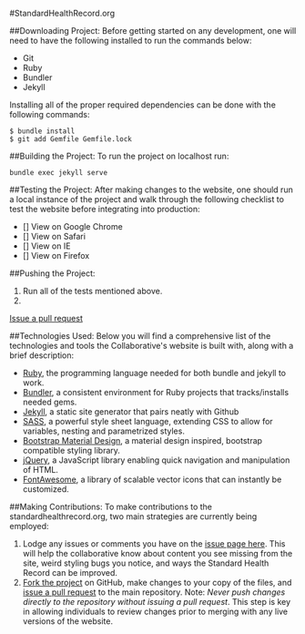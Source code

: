 #StandardHealthRecord.org

##Downloading Project:
Before getting started on any development, one will need to have the following installed to run the commands below:
- Git
- Ruby
- Bundler
- Jekyll


Installing all of the proper required dependencies can be done with the following commands:
```
$ bundle install
$ git add Gemfile Gemfile.lock
```

##Building the Project:
To run the project on localhost run: 
```
bundle exec jekyll serve
```

##Testing the Project:
After making changes to the website, one should run a local instance of the project and walk through the following checklist to test the website before integrating into production:
- [] View on Google Chrome
- [] View on Safari
- [] View on IE
- [] View on Firefox

##Pushing the Project:
1. Run all of the tests mentioned above.
2. 

[Issue a pull request](https://help.github.com/articles/creating-a-pull-request-from-a-fork/)

##Technologies Used:
Below you will find a comprehensive list of the technologies and tools the Collaborative's website is built with, along with a brief description:
- [Ruby](), the programming language needed for both bundle and jekyll to work.
- [Bundler](http://bundler.io/), a consistent environment for Ruby projects that tracks/installs needed gems.
- [Jekyll](https://jekyllrb.com/), a static site generator that pairs neatly with Github 
- [SASS](http://sass-lang.com/), a powerful style sheet language, extending CSS to allow for variables, nesting and parametrized styles.
- [Bootstrap Material Design](http://fezvrasta.github.io/bootstrap-material-design/), a material design inspired, bootstrap compatible styling library.
- [jQuery](https://jquery.com/), a JavaScript library enabling quick navigation and manipulation of HTML.
- [FontAwesome](http://fontawesome.io/), a library of scalable vector icons that can instantly be customized.


##Making Contributions:
To make contributions to the standardhealthrecord.org, two main strategies are currently being employed:

1. Lodge any issues or comments you have on the [issue page here](https://github.com/standardhealth/standardhealth.github.io/issues). This will help the collaborative know about content you see missing from the site, weird styling bugs you notice, and ways the Standard Health Record can be improved.
2. [Fork the project](https://help.github.com/articles/fork-a-repo/) on GitHub, make changes to your copy of the files, and [issue a pull request](https://help.github.com/articles/creating-a-pull-request-from-a-fork/) to the main repository. Note: *Never push changes directly to the repository without issuing a pull request*. This step is key in allowing individuals to review changes prior to merging with any live versions of the website.